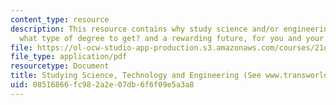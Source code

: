 ```yaml
---
content_type: resource
description: This resource contains why study science and/or engineering? how to qualify,
  what type of degree to get? and a rewarding future, for you and your country!
file: https://ol-ocw-studio-app-production.s3.amazonaws.com/courses/21g-034-media-education-and-the-marketplace-fall-2005/08516866fc982a2e07db6f6f09e5a3a8_MIT21G_034F05_studysciengi.pdf
file_type: application/pdf
resourcetype: Document
title: Studying Science, Technology and Engineering (See www.transworldeducation.com/engineering.htm)
uid: 08516866-fc98-2a2e-07db-6f6f09e5a3a8
---
```

